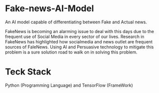 # Fake-news-AI-Model
An AI model capable of differentiating between Fake and Actual news.

FakeNews is becoming an alarming issue to deal with this days due to the frequent use of Social Media in every sector of our lives.
Research in FakeNews has highlighted how socialmedia and news outlet are frequent sources of FaleNews.
Using AI and Persuasive technology to mitigate this problem is a sure solution road to walk on in solving this problem.

# Teck Stack
Python (Programming Language) and TensorFlow (FrameWork)
